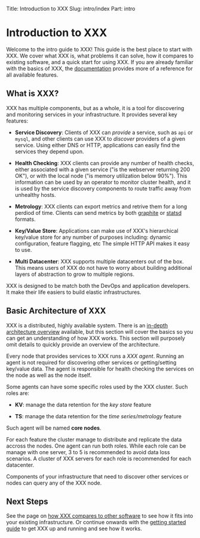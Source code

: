 Title: Introduction to XXX
Slug: intro/index
Part: intro

# Introduction to XXX

Welcome to the intro guide to XXX! This guide is the best place to start
with XXX. We cover what XXX is, what problems it can solve, how it compares
to existing software, and a quick start for using XXX. If you are already familiar
with the basics of XXX, the [documentation](/docs/index.html) provides more
of a reference for all available features.

## What is XXX?

XXX has multiple components, but as a whole, it is a tool for discovering
and monitoring services in your infrastructure. It provides several
key features:

* **Service Discovery**: Clients of XXX can _provide_ a service, such as
  `api` or `mysql`, and other clients can use XXX to _discover_ providers
  of a given service. Using either DNS or HTTP, applications can easily find
  the services they depend upon.

* **Health Checking**: XXX clients can provide any number of health checks,
  either associated with a given service ("is the webserver returning 200 OK"), or
  with the local node ("is memory utilization below 90%"). This information can be
  used by an operator to monitor cluster health, and it is used by the service
  discovery components to route traffic away from unhealthy hosts.

* **Metrology**: XXX clients can export metrics and retrive them for a long perdiod of time. 
  Clients can send metrics by both [graphite](https://github.com/graphite-project) or [statsd](https://github.com/etsy/statsd) formats.


* **Key/Value Store**: Applications can make use of XXX's hierarchical key/value
  store for any number of purposes including: dynamic configuration, feature flagging, etc
  The simple HTTP API makes it easy to use.

* **Multi Datacenter**: XXX supports multiple datacenters out of the box. This
  means users of XXX do not have to worry about building additional layers of
  abstraction to grow to multiple regions.

XXX is designed to be match both the DevOps and application developers. It make their life easiers to build elastic infrastructures.

## Basic Architecture of XXX

XXX is a distributed, highly available system. There is an
[in-depth architecture overview](/docs/internals/architecture.html) available,
but this section will cover the basics so you can get an understanding
of how XXX works. This section will purposely omit details to quickly
provide an overview of the architecture.

Every node that provides services to XXX runs a _XXX agent_. Running
an agent is not required for discovering other services or getting/setting
key/value data. The agent is responsible for health checking the services
on the node as well as the node itself.

Some agents can have some specific roles used by the XXX cluster. Such roles are:

* **KV**: manage the data retention for the _key store_ feature

* **TS**: manage the data retention for the _time series/metrology_ feature

Such agent will be named **core nodes**.

For each feature the cluster manage to distribute and replicate the data accross the nodes. One agent can run both roles. 
While each role can be manage with one server, 3 to 5 is recommended to avoid
data loss scenarios. A cluster of XXX servers for each role is recommended for each
datacenter.

Components of your infrastructure that need to discover other services
or nodes can query any of the XXX node.

## Next Steps

See the page on [how XXX compares to other software](/intro/vs/index.html)
to see how it fits into your existing infrastructure. Or continue onwards with
the [getting started guide](/intro/getting-started/install.html) to get
XXX up and running and see how it works.
